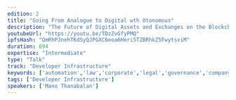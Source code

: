 ```yaml
---
edition: 2
title: "Going From Analogue to Digital wth Otonomous"
description: "The Future of Digital Assets and Exchanges on the Blockchain"
youtubeUrl: "https://youtu.be/TDzZvGfyPMQ"
ipfsHash: "QmRhPJnehTKdSyQJPGXC6eoa6Heri5TZBRhkZ5FwytsxiM"
duration: 694
expertise: "Intermediate"
type: "Talk"
track: "Developer Infrastructure"
keywords: ['automation','law','corporate','legal','governance','company','organization','design','autonomous','history','nature','business','regulations','compliance','DAO','ID','identity','persona','verification','encryption','key','management','privacy','recovery','compromise']
tags: ['Developer Infrastructure']
speakers: ['Mano Thanabalan']
---
```

